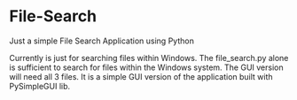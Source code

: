 # File-Search
Just a simple File Search Application using Python

Currently is just for searching files within Windows.
The file_search.py alone is sufficient to search for files within the Windows system.
The GUI version will need all 3 files. It is a simple GUI version of the application built with PySimpleGUI lib.

